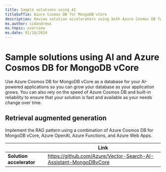 ```yaml
---
title: Sample solutions using AI
titleSuffix: Azure Cosmos DB for MongoDB vCore
description: Review solution accelerators using both Azure Cosmos DB for MongoDB vCore and Azure OpenAI. These solutions integrate AI with vector search capabilities.
ms.author: sidandrews
ms.topic: overview
ms.date: 01/18/2024
---
```


# Sample solutions using AI and Azure Cosmos DB for MongoDB vCore

Use Azure Cosmos DB for MongoDB vCore as a database for your AI-powered applications so you can grow your database as your application grows. You can also rely on the speed of Azure Cosmos DB and built-in reliability to ensure that your solution is fast and available as your needs change over time.

## Retrieval augmented generation

Implement the RAG pattern using a combination of Azure Cosmos DB for MongoDB vCore, Azure OpenAI, Azure Functions, and Azure Web Apps.

| | Link |
| --- | --- |
| **Solution accelerator** | <https://github.com/Azure/Vector-Search-AI-Assistant-MongoDBvCore> |
